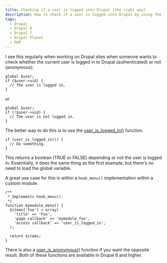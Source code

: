 ```yaml
---
title: Checking if a user is logged into Drupal (the right way)
description: How to check if a user is logged into Drupal by using the user_is_logged_in() and user_is_anonymous() functions.
tags:
  - Drupal
  - Drupal 6
  - Drupal 7
  - Drupal Planet
  - PHP
---
```

I see this regularly when working on Drupal sites when someone wants to check whether the current user is logged in to Drupal (authenticated) or not (anonymous):

~~~~
global $user;
if ($user->uid) {
  // The user is logged in.
}
~~~~

or

~~~~
global $user;
if (!$user->uid) {
  // The user is not logged in.
}
~~~~

The better way to do this is to use the [user_is_logged_in()](http://api.drupal.org/api/drupal/modules!user!user.module/function/user_is_logged_in/7) function.

~~~~
if (user_is_logged_in()) {
  // Do something.
}
~~~~

This returns a boolean (TRUE or FALSE) depending or not the user is logged in. Essentially, it does the same thing as the first example, but there's no need to load the global variable.

A great use case for this is within a `hook_menu()` implementation within a custom module.

~~~~
/**
 * Implements hook_menu().
 */
function mymodule_menu() {
  $items['foo'] = array(
    'title' => 'Foo',
    'page callback' => 'mymodule_foo',
    'access callback' => 'user_is_logged_in',
  );

  return $items;
}
~~~~

There is also a [user_is_anonymous()](http://api.drupal.org/api/drupal/modules!user!user.module/function/user_is_anonymous/7) function if you want the opposite result. Both of these functions are available in Drupal 6 and higher.